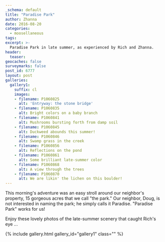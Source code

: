 ```yaml
---
_schema: default
title: "Paradise Park"
author: Zhanna
date: 2016-08-20
categories:
  - moosellaneous
tags:
excerpt: >-
  Paradise Park in late summer, as experienced by Rich and Zhanna.
header:
  teaser:
geocaches: false
surveymarks: false
post_id: 6777
layout: post        
galleries:
  gallery1:
    suffix: cl
    images:
    - filename: P1060825
      alt: 'Entryway: the stone bridge'
    - filename: P1060835
      alt: Bright colors on a baby branch
    - filename: P1060841
      alt: Mushrooms bursting forth from damp soil
    - filename: P1060845
      alt: Duckweed abounds this summer!
    - filename: P1060846
      alt: Swamp grass in the creek
    - filename: P1060856
      alt: Reflections on the pond
    - filename: P1060861
      alt: Some brilliant late-summer color 
    - filename: P1060868
      alt: A view through the trees
    - filename: P1060870
      alt: We are likin' the lichen on this boulder!      
---
```


This morning's adventure was an easy stroll around our neighbor's property, 15 gorgeous acres that we call "the park." Our neighbor, Doug, is not interested in naming the park; he simply calls it Paradise. "Paradise Park" works for us!

Enjoy these lovely photos of the late-summer scenery that caught Rich's eye ...

{% include gallery.html gallery_id="gallery1" class="" %}